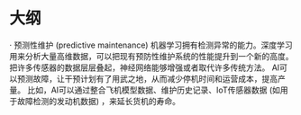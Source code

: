 
# 大纲

· 预测性维护 (predictive maintenance)
机器学习拥有检测异常的能力。深度学习用来分析大量高维数据，可以把现有预防性维护系统的性能提升到一个新的高度。把许多传感器的数据层层叠起，神经网络能够增强或者取代许多传统方法。
AI可以预测故障，让干预计划有了用武之地，从而减少停机时间和运营成本，提高产量。
比如，AI可以通过整合飞机模型数据、维护历史记录、IoT传感器数据 (如用于故障检测的发动机数据) ，来延长货机的寿命。
